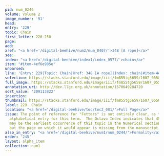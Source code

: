 ```yaml
---
pid: num_0246
volume: Volume 2
image_number: '91'
head:
entry: '229'
topic: Chain
first_letter: 226-250
page:
add:
xref: "<a href='/digital-beehive/num2/num_0407/'>348 [A rope]</a>"
see:
index: "<a href='/digital-beehive/index1/index_0577/'>chain</a>"
item: "#item-4ef6e905e"
unparsed:
line: 'Entry: 229|Topic: Chain|Xref: 348 [A rope]|Index: chain|#item-4ef6e905e'
selection: https://stacks.stanford.edu/image/iiif/fm855tg5659/1607_0558/289,3822,3084,294/full/0/default.jpg
full_image: https://stacks.stanford.edu/image/iiif/fm855tg5659/1607_0558/full/full/0/default.jpg
annotation_uri: http://dev.llgc.org.uk/annotation/1570649284720
sort_value: '209113822'
insertion:
thumbnail: https://stacks.stanford.edu/image/iiif/fm855tg5659/1607_0558/289,3822,600,180/250,/0/default.jpg
label: 229. Chain
location: "<a href='/digital-beehive/toc/toc2_081/'>Full Page</a>"
issue: The point of reference for "Fetters" is not entirely clear, as there is no
  alphabetical entry for this term.  The Octavo Index indicates that 4506 [Fetters]
  may be the earliest occurrence of this topic in the Numerical section of the Alvearium
  but the page on which it would appear is missing from the manuscript.
also_in_entry: "<a href='/digital-beehive/num1/num_0244/'>Formality</a>|<a href='/digital-beehive/num1/num_0245/'>Tinder</a>"
order: '245'
layout: alpha_item
collection: num1
---
```

